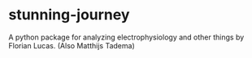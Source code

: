 # stunning-journey

A python package for analyzing electrophysiology and other things by Florian Lucas.
(Also Matthijs Tadema)
